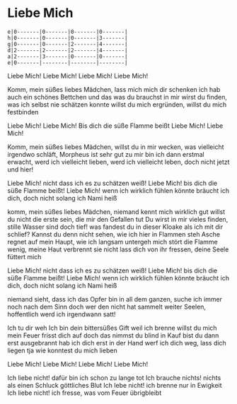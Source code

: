 # Liebe Mich

```
e|0-------|0-------|0-------|0-------|
h|0-------|0-------|0-------|3-------|
g|0-------|0-------|2-------|4-------|
d|2-------|2-------|2-------|4-------|
a|2-------|3-------|0-------|0-------|
e|0-------|--------|--------|--------|
```

Liebe Mich!
Liebe Mich!
Liebe Mich!
Liebe Mich!

Komm, mein süßes liebes Mädchen, lass mich mich dir schenken
ich hab auch ein schönes Bettchen und das was du brauchst
in mir wirst du finden, was ich selbst nie schätzen konnte
willst du mich ergründen, willst du mich festbinden

Liebe Mich!
Liebe Mich! Bis dich die süße Flamme beißt
Liebe Mich!
Liebe Mich!

Komm, mein süßes liebes Mädchen, willst du in mir wecken,
was vielleicht irgendwo schläft, Morpheus ist sehr gut zu mir
bin ich dann erstmal erwacht, werd ich vielleicht lieben,
werd ich vielleicht leben, doch nicht jetzt und hier!

Liebe Mich! nicht dass ich es zu schätzen weiß!
Liebe Mich! bis dich die süße Flamme beißt!
Liebe Mich! wenn ich wirklich fühlen könnte
bräucht ich dich, doch nicht solang ich Nami heiß

komm, mein süßes liebes Mädchen, niemand kennt mich wirklich gut
willst du nicht die erste sein, die mir den Gefallen tut
Du wirst in mir vieles finden, stille Wasser sind doch tief!
was fandest du in dieser Kloake als ich mit dir schlief?
Kannst du denn nicht sehen, wie ich hier in Flammen steh
Asche regnet auf mein Haupt, wie ich langsam untergeh
mich stört die Flamme wenig, meine Haut verbrennt sie nicht
lass dich von ihr fressen, deine Seele füttert mich

Liebe Mich! nicht dass ich es zu schätzen weiß!
Liebe Mich! bis dich die süße Flamme beißt!
Liebe Mich! wenn ich wirklich fühlen könnte
bräucht ich dich, doch nicht solang ich Nami heiß

niemand sieht, dass ich das Opfer bin
in all dem ganzen, suche ich immer noch nach dem
Sinn 			doch wer den nicht hat
sammelt weiter Seelen, hoffentlich werd ich irgendwann satt!

Ich tu dir weh
Ich bin dein bittersüßes Gift
weil ich brenne willst du mich
mein Feuer frisst dich auf
doch das nimmst du blind in Kauf
bist du dann erst ausgebrannt
hab ich dich erst in der Hand
werf ich dich weg, lass dich liegen
tja wie konntest du mich lieben

Liebe Mich!
Liebe Mich!
Liebe Mich!
Liebe Mich!

Ich liebe nicht! dafür bin ich schon zu lange tot
Ich brauche nichts! nichts als einen Schluck göttliches Blut
Ich lebe nicht! ich brenne nur in Ewigkeit
Ich liebe nicht! ich fresse, was vom Feuer übrigbleibt
